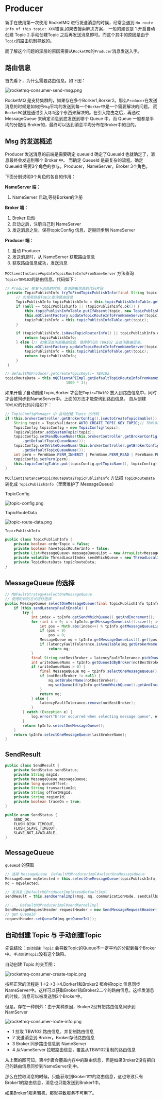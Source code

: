 # Producer

新手在使用第一次使用 RocketMQ 进行发送消息的时候，经常会遇到 `No route info of this topic: XXX`错误,如果去搜索解决方案，
一般的建议是 1.开启自动创建 Topic 2.手动创建Topic 之后再发送消息即可。而这个其中的原因是由于`Topic`的路由机制导致的。

而了解这个问题的深层的原因需要从`RocketMQ`的`Producer`消息发送入手。

## 路由信息

首先看下，为什么需要路由信息。如下图：

![rocketmq-consumer-send-msg.png](./images/rocketmq-consumer-send-msg.png)

RocketMQ 是支持集群的，如果存在多个Borker1,Borker2。那么`Producer`在发送消息的时候是如何把`Msg`平均的发送到每一个`Borker`中是一个需要解决的问题。
而`RocketMQ`就是通过引入`路由`这个东西来解决的。在引入路由之后，再通过 MessageQueue 来确定消息到底发送到哪个 Queue 中。而 Queue 一般都是平均的分配给
Broker的，最终可以达到消息平均分布在Broker中的目的。

## Msg 的发送概述

Producer 发送消息的前端是需要确定 queueId 确定了QueueId 也就确定了，消息最终会发送到哪个 Broker 中。
而确定 QueueId 是最复杂的流程。确定QueueId 需要3个角色的参与。Producer，NameServer，Broker 3个角色。

下面分别说明3个角色的各自的作用：

__NameServer 端：__

1. NameServer 启动,等待Borker的注册

__Broker 端：__

1. Broker 启动
2. 启动之后，注册自己到 NameServer
3. 发送消息之后，保存topicConfig 信息，定期同步到 NameServer

__Producer 端：__

1. 启动 Producer
2. 发送消息时，从 NameServer 获取路由信息
3. 获取路由信息成功，发送消息

`MQClientInstance#updateTopicRouteInfoFromNameServer` 方法查询`Topic=TBW102`的路由信息。代码如下：

```java
// Producer 在发下消息的时候，查询路由信息的代码片段
 private TopicPublishInfo tryToFindTopicPublishInfo(final String topic) {
     // 先使用自身Topic查询路由信息
     TopicPublishInfo topicPublishInfo = this.topicPublishInfoTable.get(topic);
     if (null == topicPublishInfo || !topicPublishInfo.ok()) {
         this.topicPublishInfoTable.putIfAbsent(topic, new TopicPublishInfo());
         this.mQClientFactory.updateTopicRouteInfoFromNameServer(topic);
         topicPublishInfo = this.topicPublishInfoTable.get(topic);
     }

     if (topicPublishInfo.isHaveTopicRouterInfo() || topicPublishInfo.ok()) {
         return topicPublishInfo;
     } else {// 如果没查询到路由信息，使用默认的 TBW102 去查询路由信息。
         this.mQClientFactory.updateTopicRouteInfoFromNameServer(topic, true, this.defaultMQProducer);
         topicPublishInfo = this.topicPublishInfoTable.get(topic);
         return topicPublishInfo;
     }
 }

// defaultMQProducer.getCreateTopicKey()= TBW102
topicRouteData = this.mQClientAPIImpl.getDefaultTopicRouteInfoFromNameServer(defaultMQProducer.getCreateTopicKey(),
                            1000 * 3);
```

如果开启了自动创建Topic,Borker 才会把`Topic=TBW102` 放入到路由信息中，同时才会被同步到NameServer中。上面的方法才能查询到路由信息。
自从创建`TBW102`的代码片段如下：

```java
// TopicConfigManager 中 自动创建 Topic 的代码
if (this.brokerController.getBrokerConfig().isAutoCreateTopicEnable()) {
    String topic = TopicValidator.AUTO_CREATE_TOPIC_KEY_TOPIC;// TBW102
    TopicConfig topicConfig = new TopicConfig(topic);
    TopicValidator.addSystemTopic(topic);
    topicConfig.setReadQueueNums(this.brokerController.getBrokerConfig()
        .getDefaultTopicQueueNums());
    topicConfig.setWriteQueueNums(this.brokerController.getBrokerConfig()
        .getDefaultTopicQueueNums());
    int perm = PermName.PERM_INHERIT | PermName.PERM_READ | PermName.PERM_WRITE;
    topicConfig.setPerm(perm);
    this.topicConfigTable.put(topicConfig.getTopicName(), topicConfig);// 放入到 topicConfigTable 中
}
```

`MQClientInstance#topicRouteData2TopicPublishInfo` 方法把 `TopicRouteData` 转化成 `TopicPublishInfo`（里面维护了 MessageQueue）

TopicConfig

![topic-config.png](./images/topic-config.png)

TopicRouteData

![topic-route-data.png](./images/tpoic-route-data.png)

`TopicPublishInfo`

```java
public class TopicPublishInfo {
    private boolean orderTopic = false;
    private boolean haveTopicRouterInfo = false;
    private List<MessageQueue> messageQueueList = new ArrayList<MessageQueue>();
    private volatile ThreadLocalIndex sendWhichQueue = new ThreadLocalIndex();
    private TopicRouteData topicRouteData;
}
```

## MessageQueue 的选择

```java
// MQFaultStrategy#selectOneMessageQueue
// 使用轮训的方式进行选择
public MessageQueue selectOneMessageQueue(final TopicPublishInfo tpInfo, final String lastBrokerName) {
    if (this.sendLatencyFaultEnable) {
        try {
            int index = tpInfo.getSendWhichQueue().getAndIncrement();
            for (int i = 0; i < tpInfo.getMessageQueueList().size(); i++) {
                int pos = Math.abs(index++) % tpInfo.getMessageQueueList().size();
                if (pos < 0)
                    pos = 0;
                MessageQueue mq = tpInfo.getMessageQueueList().get(pos);
                if (latencyFaultTolerance.isAvailable(mq.getBrokerName()))
                    return mq;
            }
            final String notBestBroker = latencyFaultTolerance.pickOneAtLeast();
            int writeQueueNums = tpInfo.getQueueIdByBroker(notBestBroker);
            if (writeQueueNums > 0) {
                final MessageQueue mq = tpInfo.selectOneMessageQueue();
                if (notBestBroker != null) {
                    mq.setBrokerName(notBestBroker);
                    mq.setQueueId(tpInfo.getSendWhichQueue().getAndIncrement() % writeQueueNums);
                }
                return mq;
            } else {
                latencyFaultTolerance.remove(notBestBroker);
            }
        } catch (Exception e) {
            log.error("Error occurred when selecting message queue", e);
        }
        return tpInfo.selectOneMessageQueue();
    }
    return tpInfo.selectOneMessageQueue(lastBrokerName);
}
```

## SendResult

```java
public class SendResult {
    private SendStatus sendStatus;
    private String msgId;
    private MessageQueue messageQueue;
    private long queueOffset;
    private String transactionId;
    private String offsetMsgId;
    private String regionId;
    private boolean traceOn = true;
}

public enum SendStatus {
    SEND_OK,
    FLUSH_DISK_TIMEOUT,
    FLUSH_SLAVE_TIMEOUT,
    SLAVE_NOT_AVAILABLE,
}
```

## MessageQueue

`queueId` 的获取

```java
// 选择 MessageQueue  DefaultMQProducerImpl#selectOneMessageQueue
MessageQueue mqSelected = this.selectOneMessageQueue(topicPublishInfo, lastBrokerName);
mq = mqSelected;

// 发消息 DefaultMQProducerImpl#sendDefaultImpl
sendResult = this.sendKernelImpl(msg, mq, communicationMode, sendCallback, topicPublishInfo, timeout - costTime);

// ... DefaultMQProducerImpl#sendKernelImpl
SendMessageRequestHeader requestHeader = new SendMessageRequestHeader();
// get QueueId
requestHeader.setQueueId(mq.getQueueId());
```

## 自动创建 Topic 与 手动创建Topic

先说结论：`自动创建 Topic` 会导致Topic的Queue不一定平均的分配到每个Broker中。`手动创建Topic`没有这个缺陷。

自动创建 Topic 的交互图：

![rocketmq-consumer-create-topic.png](./images/rocketmq-consumer-create-topic.png)

按照正常的流程是 1→2→3→4.Borker1和Broker2 都会把topic 信息同步NameServer中。这样可以获取Broker1和Broker2二个的路由信息。这样发消息的时候，消息可以被发送到2个Broker中。

但是。存在一种例外：由于某种原因，Broker2没有把路由信息同步到NamServer

![rocketmq-consumer-route-info.png](images/rocketmq-consumer-route-info.png)

- 1 拉取 TBW102 路由信息，并复制路由信息
- 2 发送消息到 Broker，Broker存储路由信息
- 3 Broker 同步路由信息到 NameServer
- 4  从NameServer 拉取路由信息，覆盖从TBW102复制的路由信息

从上面的图可知，第4步骤会覆盖内存中的路由信息，但是如果Broker2没有把自己的路由信息同步到NameServer到中。

那么在拉取消息的时候，只能获取到Broker1中的路由信息，这也导致只有Broker1的路由信息，消息也只能发送到Broker1中。

如果Broker1服务宕机，那就导致服务不可用了。
